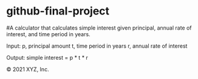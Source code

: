 # github-final-project
#A calculator that calculates simple interest given principal, annual rate of interest, and time period in years.

Input:
   p, principal amount
   t, time period in years
   r, annual rate of interest

Output:
   simple interest = p * t * r

© 2021 XYZ, Inc.
